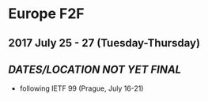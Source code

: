 # Europe F2F
## 2017 July 25 - 27 (Tuesday-Thursday)
## ***DATES/LOCATION NOT YET FINAL***

* following IETF 99 (Prague, July 16-21)
